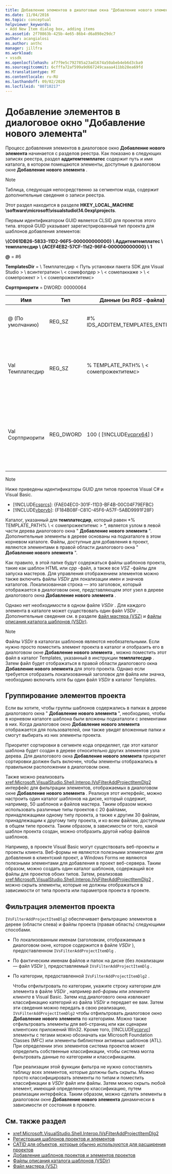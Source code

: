 ```yaml
---
title: Добавление элементов в диалоговые окна "Добавление нового элемента" | Документация Майкрософт
ms.date: 11/04/2016
ms.topic: conceptual
helpviewer_keywords:
- Add New Item dialog box, adding items
ms.assetid: 2f70863b-425b-4e65-86b4-d6a898e29dc7
author: acangialosi
ms.author: anthc
manager: jillfra
ms.workload:
- vssdk
ms.openlocfilehash: af7f9e5c792785a23ad1674a50abeb4eb6d3cba9
ms.sourcegitcommit: 6cfffa72af599a9d667249caaaa411bb28ea69fd
ms.translationtype: MT
ms.contentlocale: ru-RU
ms.lasthandoff: 09/02/2020
ms.locfileid: "80710217"
---
```

# <a name="add-items-to-the-add-new-item-dialog-box"></a>Добавление элементов в диалоговое окно "Добавление нового элемента"
Процесс добавления элементов в диалоговое окно **Добавление нового элемента** начинается с разделов реестра. Как показано в следующих записях реестра, раздел **аддитемтемплатес** содержит путь и имя каталога, в котором помещаются элементы, доступные в диалоговом окне **Добавление нового элемента** .

> [!NOTE]
> Таблица, следующая непосредственно за сегментом кода, содержит дополнительные сведения о записи реестра.

 Этот раздел находится в разделе **HKEY_LOCAL_MACHINE \software\microsoft\visualstudio\14.0exp\projects**.

 Первым идентификатором GUID является CLSID для проектов этого типа. второй GUID указывает зарегистрированный тип проекта для шаблонов добавления элементов:

 **\\{C061DB26-5833-11D2-96F5-000000000000} \\ Аддитемтемплатес \\ темплатесдир \\ {ACEF4EB2-57CF-11d2-96F4-000000000000} \\ 1**

 **@** = #6

 **TemplatesDir**  =  \\ Темплатесдир &lt; Путь установки пакета SDK для Visual Studio &gt; \\ всинтегратион \\ &lt; сомефолдер &gt; \\ &lt; сомепаккаже &gt; \\ &lt; сомепрожект &gt; \\ &lt; сомепрожектитемс&gt;

 **Сортприорити** = DWORD: 00000064

| Имя | Тип | Данные (из *RGS* -файла) | Описание |
|------------------|-----------| - | - |
| @ (По умолчанию) | REG_SZ | #% IDS_ADDITEM_TEMPLATES_ENTRY% | Идентификатор ресурса для **добавления шаблонов элементов** . |
| Val Темплатесдир | REG_SZ | % TEMPLATE_PATH% \\ &lt; сомепрожектитемс&gt; | Путь к элементам проекта, отображаемым в диалоговом окне мастера **добавления нового элемента** . |
| Val Сортприорити | REG_DWORD | 100 ( [!INCLUDE[vcprx64](../../extensibility/internals/includes/vcprx64_md.md)] ) | Определяет порядок сортировки в узле дерева файлов, отображаемых в диалоговом окне " **Добавление нового элемента** ". |

> [!NOTE]
> Ниже приведены идентификаторы GUID для типов проектов Visual C# и Visual Basic.
> - [!INCLUDE[csprcs](../../data-tools/includes/csprcs_md.md)]: {FAE04EC0-301F-11D3-BF4B-00C04F79EFBC}
> - [!INCLUDE[vbprvb](../../code-quality/includes/vbprvb_md.md)]: {F184B08F-C81C-45F6-A57F-5ABD9991F28F}

 Каталог, указанный для **темплатесдир**, который равен *% TEMPLATE_PATH% \\ &lt; сомепрожектитемс &gt; *, является узлом в левой части дерева диалогового окна " **Добавление нового элемента** ". Дополнительные элементы в дереве основаны на подкаталоге в этом корневом каталоге. Файлы, доступные для добавления в проект, являются элементами в правой области диалогового окна " **Добавление нового элемента** ".

 Как правило, в этой папке будут содержаться файлы шаблонов проекта, такие как шаблон HTML или *cpp* -файл, а также все *VSZ* -файлы для запуска мастеров. Для управления отображением элементов можно также включить файлы *VSDir* для локализации имен и значков каталогов. Локализованная строка — это заголовок, который отображается в диалоговом окне, представляющем этот узел в дереве диалогового окна **Добавление нового элемента** .

 Однако нет необходимости в одном файле *VSDir* . Для каждого элемента в каталоге может существовать один файл *VSDir* . Дополнительные сведения см. в разделе [файл мастера (VSZ)](../../extensibility/internals/wizard-dot-vsz-file.md) и [файлы описания каталога шаблонов (VSDir)](../../extensibility/internals/template-directory-description-dot-vsdir-files.md).

> [!NOTE]
> Файлы *VSDir* в каталогах шаблонов являются необязательными. Если нужно просто поместить элемент проекта в каталог и отобразить его в диалоговом окне **Добавление нового элемента** , можно поместить этот файл в каталог Templates, указанный в инструкции **темплатесдир** . Затем файл будет отображаться в правой области диалогового окна **Добавление нового элемента** для этого проекта. Однако если требуется отобразить локализованный заголовок для файла или значка, необходимо включить хотя бы один файл *VSDir* в каталог Templates.

## <a name="group-project-items"></a>Группирование элементов проекта
 Если вы хотите, чтобы группы шаблонов содержались в папках в дереве диалогового окна " **Добавление нового элемента** ", необходимо, чтобы в корневом каталоге шаблона были вложены подкаталоги с элементами в них. Когда диалоговое окно **Добавление нового элемента** отображается для пользователей, они также увидят вложенные папки и смогут выбирать из них элементы проекта.

 Приоритет сортировки в сегменте кода определяет, где этот каталог шаблона будет создан в дереве относительно других элементов узла дерева. Для диалогового окна **Добавление нового элемента** приоритет сортировки должен быть включен, чтобы элементы отображались в правильном расположении в диалоговом окне.

 Также можно реализовать <xref:Microsoft.VisualStudio.Shell.Interop.IVsFilterAddProjectItemDlg2> интерфейс для фильтрации элементов, отображаемых в диалоговом окне **Добавление нового элемента** . Реализуя этот интерфейс, можно настроить один каталог шаблонов на диске, который содержит, например, 50 шаблонов и файлов мастера. Таким образом можно использовать различные типы проектов с 20 файлами, принадлежащими одному типу проекта, а также к другим 30 файлам, принадлежащим к другому типу проекта, и ко всем файлам, доступным в общем типе проекта. Таким образом, в зависимости от того, какой шаблон проекта создан, можно отобразить другой набор файлов шаблонов.

 Например, в проекте Visual Basic могут существовать веб-проекты и проекты клиента. Веб-формы не являются полезными элементами для добавления в клиентский проект, а Windows Forms не являются полезными элементами для добавления в проект веб-сервера. Таким образом, можно создать один каталог шаблонов, содержащий все файлы для проектов обоих типов. Затем, реализовав <xref:Microsoft.VisualStudio.Shell.Interop.IVsFilterAddProjectItemDlg2> , можно скрыть элементы, которые не должны отображаться в зависимости от типа проекта или параметров проекта в проекте.

## <a name="filter-project-items"></a>Фильтрация элементов проекта
 `IVsFilterAddProjectItemDlg2` обеспечивает фильтрацию элементов в дереве (области слева) и файлы проекта (правая область) следующими способами.

- По локализованным именам (заголовкам, отображаемым в диалоговом окне, которое содержится в файле *VSDir* ), предоставленном `IVsFilterAddProjectItemDlg` .

- По фактическим именам файлов и папок на диске (без локализации — файл *VSDir* ), предоставляемый `IVsFilterAddProjectItemDlg` .

- По категории, предоставленной `IVsFilterAddProjectItemDlg2` .

  Чтобы отфильтровать по категории, укажите строку категории для элемента в файле *VSDir* , например *веб-формы* или *элемента клиента* в Visual Basic. Затем код диалогового окна извлекает классификацию категорий из файла *VSDir* и передает ее вам. Затем эти сведения можно передать в свою реализацию, `IVsFilterAddProjectItemDlg2` чтобы отфильтровать диалоговое окно **Добавление нового элемента** по категориям. Можно также отфильтровать элементы для веб-страниц или как сценарии клиентских приложений Win32. Кроме того, [!INCLUDE[vcprvc](../../code-quality/includes/vcprvc_md.md)] элементы с тегами можно обозначать как Microsoft Foundation Classes (MFC) или элементы библиотеки активных шаблонов (ATL). При определении этих элементов система проектов может определить собственные классификации, чтобы система могла фильтровать данные по категориям и классификациям.

  При реализации этой функции фильтра не нужно сопоставлять таблицу всех элементов, которые должны быть скрыты. Можно просто классифицировать элементы по типам и поместить классификации в *VSDir* файл или файлы. Затем можно скрыть любой элемент, имеющий определенную классификацию, путем реализации интерфейса. Таким образом, можно сделать элементы в диалоговом окне **Добавление нового элемента** динамически в зависимости от состояния в проекте.

## <a name="see-also"></a>См. также раздел
- <xref:Microsoft.VisualStudio.Shell.Interop.IVsFilterAddProjectItemDlg2>
- [Регистрация шаблонов проектов и элементов](../../extensibility/internals/registering-project-and-item-templates.md)
- [CATID для объектов, которые обычно используются для расширения проектов](../../extensibility/internals/catids-for-objects-that-are-typically-used-to-extend-projects.md)
- [Добавление шаблонов проектов и элементов проектов](../../extensibility/internals/adding-project-and-project-item-templates.md)
- [Файлы описания каталога шаблонов (VSDir)](../../extensibility/internals/template-directory-description-dot-vsdir-files.md)
- [Файл мастера (VSZ)](../../extensibility/internals/wizard-dot-vsz-file.md)
